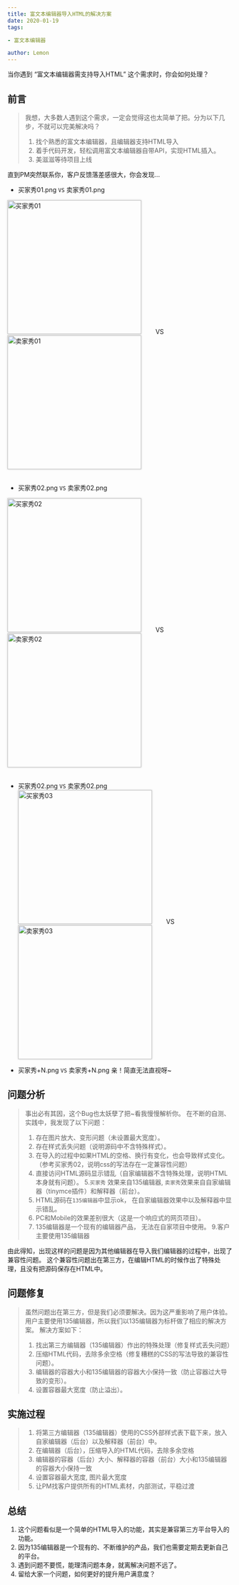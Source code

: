 ```yaml
---
title: 富文本编辑器导入HTML的解决方案
date: 2020-01-19
tags: 

- 富文本编辑器

author: Lemon
---
```

当你遇到 “富文本编辑器需支持导入HTML” 这个需求时，你会如何处理？

<!-- more -->

## 前言

> 我想，大多数人遇到这个需求，一定会觉得这也太简单了把。分为以下几步，不就可以完美解决吗？
> 1. 找个熟悉的富文本编辑器，且编辑器支持HTML导入
> 2. 着手代码开发，轻松调用富文本编辑器自带API，实现HTML插入。
> 3. 美滋滋等待项目上线

直到PM突然联系你，客户反馈落差感很大，你会发现...

+ 买家秀01.png   ```VS```   卖家秀01.png

<div>
	<img src="/images/editor/default-01.png" width="300px" alt="买家秀01" style="box-shadow: 0 0 4px 0 rgba(0,0,0,.2);" />
	<span style="padding: 0 2em;">VS</span>
	<img src="/images/editor/question-01.png" width = "300px" alt="卖家秀01" style="box-shadow: 0 0 4px 0 rgba(0,0,0,.2);"/>
</div>
<br/>

+ 买家秀02.png   ```VS```   卖家秀02.png

<div>
	<img src="/images/editor/default-02.jpg" width="300px" alt="买家秀02" style="box-shadow: 0 0 4px 0 rgba(0,0,0,.2);"/>
	<span style="padding: 0 2em;">VS</span>
	<img src="/images/editor/question-02.jpg" width = "300px" alt="卖家秀02" style="box-shadow: 0 0 4px 0 rgba(0,0,0,.2);"/>
</div>
<br/>

+ 买家秀02.png   ```VS```   卖家秀02.png<div>
	<img src="/images/editor/default-03.png" width="300px" alt="买家秀03" style="box-shadow: 0 0 4px 0 rgba(0,0,0,.2);"/>
	<span style="padding: 0 2em;">VS</span>
	<img src="/images/editor/question-03.png" width = "300px" alt="卖家秀03" style="box-shadow: 0 0 4px 0 rgba(0,0,0,.2);"/>
</div>

+ 买家秀+N.png   ```VS```   卖家秀+N.png
亲！简直无法直视呀~

## 问题分析
> 事出必有其因，这个Bug也太妖孽了把~看我慢慢解析你。
> 在不断的自测、实践中，我发现了以下问题：
> 1. 存在图片放大、变形问题（未设置最大宽度）。
> 2. 存在样式丢失问题（说明源码中不含特殊样式）。
> 3. 在导入的过程中如果HTML的空格、换行有变化，也会导致样式变化。（参考买家秀02，说明css的写法存在一定兼容性问题）
> 4. 直接访问HTML源码显示错乱（自家编辑器不含特殊处理，说明HTML本身就有问题）。
> 5.```买家秀``` 效果来自135编辑器, ```卖家秀```效果来自自家编辑器（tinymce插件）和解释器（前台）。
> 6. HTML源码在```135编辑器```中显示ok， 在自家编辑器效果中以及解释器中显示错乱。
> 7. PC和Mobile的效果差别很大（这是一个响应式的网页项目）。
> 8. 135编辑器是一个现有的编辑器产品， 无法在自家项目中使用。
> 9.客户主要使用135编辑器

由此得知，出现这样的问题是因为其他编辑器在导入我们编辑器的过程中，出现了兼容性问题。
这个兼容性问题出在第三方，在编辑HTML的时候作出了特殊处理，且没有把源码保存在HTML中。

## 问题修复
> 虽然问题出在第三方，但是我们必须要解决。因为这严重影响了用户体验。
> 用户主要使用135编辑器，所以我们以135编辑器为标杆做了相应的解决方案。
> 解决方案如下：
> 1. 找出第三方编辑器（135编辑器）作出的特殊处理（修复样式丢失问题）
> 2. 压缩HTML代码，去除多余空格（修复糟糕的CSS的写法导致的兼容性问题）。
> 3. 编辑器的容器大小和135编辑器的容器大小保持一致（防止容器过大导致的变形）。
> 4. 设置容器最大宽度（防止溢出）。

## 实施过程
> 1. 将第三方编辑器（135编辑器）使用的CSS外部样式表下载下来，放入自家编辑器（后台）以及解释器（前台）中。
> 2. 在编辑器（后台），压缩导入的HTML代码，去除多余空格
> 3. 编辑器的容器（后台）大小、解释器的容器（前台）大小和135编辑器的容器大小保持一致
> 4. 设置容器最大宽度, 图片最大宽度
> 5. 让PM找客户提供所有的HTML素材，内部测试，平稳过渡

## 总结
1. 这个问题看似是一个简单的HTML导入的功能，其实是兼容第三方平台导入的功能。
2. 因为135编辑器是一个现有的、不断维护的产品，我们也需要定期去更新自己的平台。
3. 遇到问题不要慌，能理清问题本身，就离解决问题不远了。
4. 留给大家一个问题，如何更好的提升用户满意度？